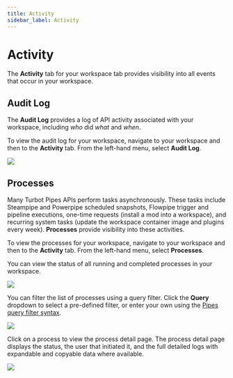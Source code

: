 ```yaml
---
title: Activity
sidebar_label: Activity
---
```


# Activity

The **Activity** tab for your workspace tab provides visibility into all events that occur in your workspace.  

## Audit Log

The **Audit Log** provides a log of API activity associated with your workspace, including _who_ did _what_ and _when_.

To view the audit log for your workspace, navigate to your workspace and then to the **Activity** tab.  From the left-hand menu, select **Audit Log**.

![](/images/docs/pipes/workspace_audit_log.png)
<br />


## Processes


Many Turbot Pipes APIs perform tasks asynchronously. These tasks include Steampipe and Powerpipe scheduled snapshots, Flowpipe trigger and pipeline executions, one-time requests (install a mod into a workspace), and recurring system tasks (update the workspace container image and plugins every week). **Processes** provide visibility into these activities.

To view the processes for your workspace, navigate to your workspace and then to the **Activity** tab.  From the left-hand menu, select **Processes**.

You can view the status of all running and completed processes in your workspace.


![](/images/docs/pipes/workspace_process_list.png)

You can filter the list of processes using a query filter.  Click the **Query** dropdown to select a pre-defined filter, or enter your own using the [Pipes query filter syntax](/pipes/docs/reference/query-filter#syntax).


![](/images/docs/pipes/workspace_process_list_filtered.png)


Click on a process to view the process detail page. The process detail page displays the status, the user that initiated it, and the full detailed logs with expandable and copyable data where available.

![](/images/docs/pipes/process_detail.png)
